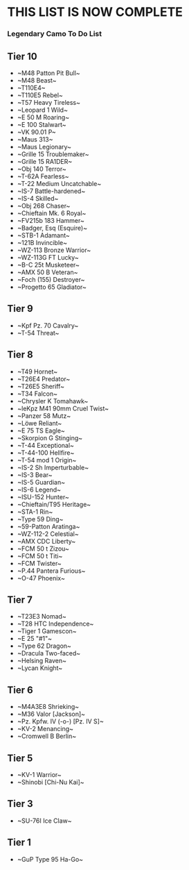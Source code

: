# **THIS LIST IS NOW COMPLETE**

### Legendary Camo To Do List


**__Tier 10__**
---
- ~M48 Patton Pit Bull~
- ~M48 Beast~
- ~T110E4~
- ~T110E5 Rebel~
- ~T57 Heavy Tireless~
- ~Leopard 1 Wild~
- ~E 50 M Roaring~
- ~E 100 Stalwart~
- ~VK 90.01 P~
- ~Maus 313~
- ~Maus Legionary~
- ~Grille 15 Troublemaker~
- ~Grille 15 RA1DER~
- ~Obj 140 Terror~
- ~T-62A Fearless~
- ~T-22 Medium Uncatchable~
- ~IS-7 Battle-hardened~
- ~IS-4 Skilled~
- ~Obj 268 Chaser~
- ~Chieftain Mk. 6 Royal~
- ~FV215b 183 Hammer~
- ~Badger, Esq (Esquire)~
- ~STB-1 Adamant~
- ~121B Invincible~
- ~WZ-113 Bronze Warrior~
- ~WZ-113G FT Lucky~
- ~B-C 25t Musketeer~
- ~AMX 50 B Veteran~
- ~Foch (155) Destroyer~
- ~Progetto 65 Gladiator~

**__Tier 9__**
---
- ~Kpf Pz. 70 Cavalry~
- ~T-54 Threat~

**__Tier 8__**
---
- ~T49 Hornet~
- ~T26E4 Predator~
- ~T26E5 Sheriff~
- ~T34 Falcon~
- ~Chrysler K Tomahawk~
- ~leKpz M41 90mm Cruel Twist~
- ~Panzer 58 Mutz~
- ~Löwe Reliant~
- ~E 75 TS Eagle~
- ~Skorpion G Stinging~
- ~T-44 Exceptional~
- ~T-44-100 Hellfire~
- ~T-54 mod 1 Origin~
- ~IS-2 Sh Imperturbable~
- ~IS-3 Bear~
- ~IS-5 Guardian~
- ~IS-6 Legend~
- ~ISU-152 Hunter~
- ~Chieftain/T95 Heritage~
- ~STA-1 Rin~
- ~Type 59 Ding~
- ~59-Patton Aratinga~
- ~WZ-112-2 Celestial~
- ~AMX CDC Liberty~
- ~FCM 50 t Zizou~
- ~FCM 50 t Titi~
- ~FCM Twister~
- ~P.44 Pantera Furious~
- ~O-47 Phoenix~

**__Tier 7__**
---
- ~T23E3 Nomad~
- ~T28 HTC Independence~
- ~Tiger 1 Gamescon~
- ~E 25 "#1"~
- ~Type 62 Dragon~
- ~Dracula Two-faced~
- ~Helsing Raven~
- ~Lycan Knight~

**__Tier 6__**
---

- ~M4A3E8 Shrieking~
- ~M36 Valor [Jackson]~
- ~Pz. Kpfw. IV (-o-) [Pz. IV S]~
- ~KV-2 Menancing~
- ~Cromwell B Berlin~

**__Tier 5__**
---
- ~KV-1 Warrior~
- ~Shinobi [Chi-Nu Kai]~

**__Tier 3__**
---
- ~SU-76I Ice Claw~

**__Tier 1__**
---
- ~GuP Type 95 Ha-Go~
